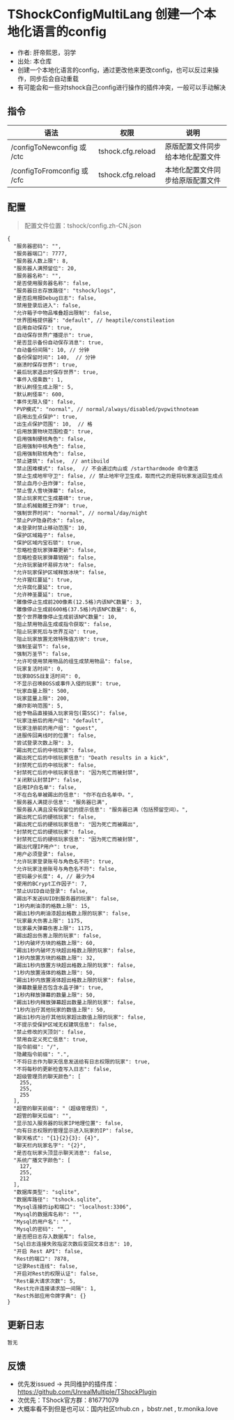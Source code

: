 # TShockConfigMultiLang 创建一个本地化语言的config

- 作者: 肝帝熙恩，羽学
- 出处: 本仓库
- 创建一个本地化语言的config，通过更改他来更改config，也可以反过来操作，同步后会自动重载
- 有可能会和一些对tshock自己config进行操作的插件冲突，一般可以手动解决


## 指令
| 语法                         |        权限         |        说明        |
|----------------------------|:-----------------:|:----------------:|
| /configToNewconfig 或 /ctc  | tshock.cfg.reload | 原版配置文件同步给本地化配置文件 |
| /configToFromconfig 或 /cfc | tshock.cfg.reload | 本地化配置文件同步给原版配置文件 |

## 配置
> 配置文件位置：tshock/config.zh-CN.json
```json5
{
  "服务器密码": "",
  "服务器端口": 7777,
  "服务器人数上限": 8,
  "服务器人满预留位": 20,
  "服务器名称": "",
  "是否使用服务器名称": false,
  "服务器日志存放路径": "tshock/logs",
  "是否启用报Debug日志": false,
  "禁用登录后进入": false,
  "允许箱子中物品堆叠超出限制": false,
  "世界图格提供器": "default", // heaptile/constileation
  "启用自动保存": true,
  "自动保存世界广播提示": true,
  "是否显示备份自动保存消息": true,
  "自动备份间隔": 10, // 分钟
  "备份保留时间": 140,  // 分钟
  "崩溃时保存世界": true,
  "最后玩家退出时保存世界": true,
  "事件入侵乘数": 1,
  "默认刷怪生成上限": 5,
  "默认刷怪率": 600,
  "事件无限入侵": false,
  "PVP模式": "normal", // normal/always/disabled/pvpwithnoteam
  "启用出生点保护": true,
  "出生点保护范围": 10,  // 格
  "启用放置物块范围检查": true,
  "启用强制硬核角色": false,
  "启用强制中核角色": false,
  "启用强制软核角色": false,
  "禁止建筑": false,  // antibuild
  "禁止困难模式": false,  // 不会通过肉山或 /starthardmode 命令激活
  "禁止生成地牢守卫": false, // 禁止地牢守卫生成，取而代之的是将玩家发送回生成点
  "禁止血月小丑炸弹": false,
  "禁止雪人雪块弹幕": false,
  "禁止玩家死亡生成墓碑": true,
  "禁止机械骷髅王炸弹": true,
  "强制世界时间": "normal", // normal/day/night
  "禁止PVP隐身药水": false,
  "未登录时禁止移动范围": 10,
  "保护区域箱子": false,
  "保护区域内宝石锁": true,
  "忽略检查玩家弹幕更新": false,
  "忽略检查玩家弹幕销毁": false,
  "允许玩家破坏易碎方块": false,
  "允许玩家保护区域释放冰块": false,
  "允许猩红蔓延": true,
  "允许腐化蔓延": true,
  "允许神圣蔓延": true,
  "雕像停止生成前200像素(12.5格)内该NPC数量": 3,
  "雕像停止生成前600格(37.5格)内该NPC数量": 6,
  "整个世界雕像停止生成前该NPC数量": 10,
  "阻止禁用物品生成或指令获取": false,
  "阻止玩家死后与世界互动": true,
  "阻止玩家放置无效特殊值方块": true,
  "强制圣诞节": false,
  "强制万圣节": false,
  "允许可使用禁用物品的组生成禁用物品": false,
  "玩家复活时间": 0,
  "玩家BOSS战复活时间": 0,
  "不显示召唤BOSS或事件入侵的玩家": true,
  "玩家血量上限": 500,
  "玩家蓝量上限": 200,
  "爆炸影响范围": 5,
  "给予物品直接插入玩家背包(需SSC)": false,
  "玩家注册后的用户组": "default",
  "玩家注册前的用户组": "guest",
  "进服传回离线时的位置": false,
  "尝试登录次数上限": 3,
  "踢出死亡后的中核玩家": false,
  "踢出死亡后的中核玩家信息": "Death results in a kick",
  "封禁死亡后的中核玩家": false,
  "封禁死亡后的中核玩家信息": "因为死亡而被封禁",
  "关闭默认封禁IP": false,
  "启用IP白名单": false,
  "不在白名单被踢出的信息": "你不在白名单中。",
  "服务器人满提示信息": "服务器已满",
  "服务器人满且没有保留位的提示信息": "服务器已满（包括预留空间）。",
  "踢出死亡后的硬核玩家": false,
  "踢出死亡后的硬核玩家信息": "因为死亡而被踢出",
  "封禁死亡后的硬核玩家": false,
  "封禁死亡后的硬核玩家信息": "因为死亡而被封禁",
  "踢出代理IP用户": true,
  "用户必须登录": false,
  "允许玩家登录账号与角色名不符": true,
  "允许玩家注册账号与角色名不符": false,
  "密码最少长度": 4, // 最少为4
  "使用的BCrypt工作因子": 7,
  "禁止UUID自动登录": false,
  "踢出不发送UUID到服务器的玩家": false,
  "1秒内刷油漆的格数上限": 15,
  "踢出1秒内刷油漆超出格数上限的玩家": false,
  "玩家最大伤害上限": 1175,
  "玩家最大弹幕伤害上限": 1175,
  "踢出超出伤害上限的玩家": false,
  "1秒内破坏方块的格数上限": 60,
  "踢出1秒内破坏方块超出格数上限的玩家": false,
  "1秒内放置方块的格数上限": 32,
  "踢出1秒内放置方块超出格数上限的玩家": false,
  "1秒内放置液体的格数上限": 50,
  "踢出1秒内放置液体超出格数上限的玩家": false,
  "弹幕数量是否包含水晶子弹": true,
  "1秒内释放弹幕的数量上限": 50,
  "踢出1秒内释放弹幕超出数量上限的玩家": false,
  "1秒内治疗其他玩家的数值上限": 50,
  "踢出1秒内治疗其他玩家超出数值上限的玩家": false,
  "不提示受保护区域无权建筑信息": false,
  "禁止修改的天顶剑": false,
  "禁用自定义死亡信息": true,
  "指令前缀": "/",
  "隐藏指令前缀": ".",
  "不将日志作为聊天信息发送给有日志权限的玩家": true,
  "不将每秒的更新检查写入日志": false,
  "超级管理员的聊天颜色": [
    255,
    255,
    255
  ],
  "超管的聊天前缀": "（超级管理员）",
  "超管的聊天后缀": "",
  "显示加入服务器的玩家IP地理位置": false,
  "向有日志权限的管理显示进入玩家的IP": false,
  "聊天格式": "{1}{2}{3}: {4}",
  "聊天栏内玩家名字": "{2}",
  "是否在玩家头顶显示聊天消息": false,
  "系统广播文字颜色": [
    127,
    255,
    212
  ],
  "数据库类型": "sqlite",
  "数据库路径": "tshock.sqlite",
  "Mysql连接的ip和端口": "localhost:3306",
  "Mysql的数据库名称": "",
  "Mysql的用户名": "",
  "Mysql的密码": "",
  "是否把日志存入数据库": false,
  "Sql日志连接失败指定次数后变回文本日志": 10,
  "开启 Rest API": false,
  "Rest的端口": 7878,
  "记录Rest连线": false,
  "开启对Rest的权限认证": false,
  "Rest最大请求次数": 5,
  "Rest允许连接请求加一间隔": 1,
  "Rest外部应用令牌字典": {}
}
```


## 更新日志

```
暂无
```

## 反馈
- 优先发issued -> 共同维护的插件库：https://github.com/UnrealMultiple/TShockPlugin
- 次优先：TShock官方群：816771079
- 大概率看不到但是也可以：国内社区trhub.cn ，bbstr.net , tr.monika.love
